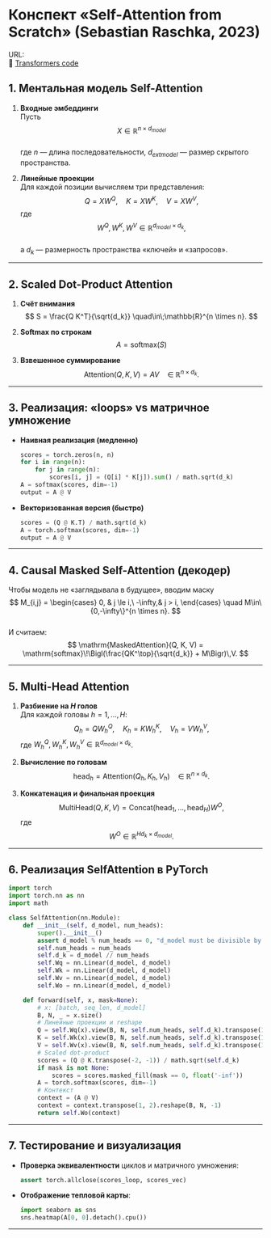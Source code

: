 # Конспект «Self-Attention from Scratch» (Sebastian Raschka, 2023)

URL:  
🔗 [Transformers code](https://sebastianraschka.com/blog/2023/self-attention-from-scratch.html)
## 1. Ментальная модель Self-Attention

1. **Входные эмбеддинги**  
   Пусть  
   $$
   X \in \mathbb{R}^{n 	\times d_{	{model}}}
   $$  
   где $n$ — длина последовательности, $d_{	ext{model}}$ — размер скрытого пространства.

2. **Линейные проекции**  
   Для каждой позиции вычисляем три представления:
   $$
   Q = X W^Q,\quad
   K = X W^K,\quad
   V = X W^V,
   $$
   где  
   $$
   W^Q, W^K, W^V \in \mathbb{R}^{d_{	{model}} 	\times d_k},
   $$  
   а $d_k$ — размерность пространства «ключей» и «запросов».  

---

## 2. Scaled Dot-Product Attention

1. **Счёт внимания**  
   $$
   S = \frac{Q K^T}{\sqrt{d_k}}
   \quad\in\;\mathbb{R}^{n \times n}.
   $$

2. **Softmax по строкам**  
   $$
   A = \mathrm{softmax}(S)
   $$

3. **Взвешенное суммирование**  
   $$
   \mathrm{Attention}(Q, K, V) = A V
   \quad\in\;\mathbb{R}^{n \times d_k}.
   $$

---

## 3. Реализация: «loops» vs матричное умножение

- **Наивная реализация (медленно)**  
  ```python
  scores = torch.zeros(n, n)
  for i in range(n):
      for j in range(n):
          scores[i, j] = (Q[i] * K[j]).sum() / math.sqrt(d_k)
  A = softmax(scores, dim=-1)
  output = A @ V
  ```
- **Векторизованная версия (быстро)**  
  ```python
  scores = (Q @ K.T) / math.sqrt(d_k)
  A = torch.softmax(scores, dim=-1)
  output = A @ V
  ```

---

## 4. Causal Masked Self-Attention (декодер)

Чтобы модель не «заглядывала в будущее», вводим маску  
$$
M_{i,j} =
\begin{cases}
  0,      & j \le i,\
  -\infty,& j > i,
\end{cases}
\quad M\in\{0,-\infty\}^{n	\times n}.
$$  
И считаем:
$$
\mathrm{MaskedAttention}(Q, K, V)
= \mathrm{softmax}\!\Bigl(\frac{QK^\top}{\sqrt{d_k}} + M\Bigr)\,V.
$$

---

## 5. Multi-Head Attention

1. **Разбиение на $H$ голов**  
   Для каждой головы $h = 1,\dots,H$:
   $$
   Q_h = Q W_h^Q,\quad
   K_h = K W_h^K,\quad
   V_h = V W_h^V,
   $$
   где $W_h^Q, W_h^K, W_h^V \in \mathbb{R}^{d_{	{model}} \times d_k}$.

2. **Вычисление по головам**  
   $$
   \mathrm{head}_h = \mathrm{Attention}(Q_h, K_h, V_h)
   \quad\in\;\mathbb{R}^{n 	\times d_k}.
   $$

3. **Конкатенация и финальная проекция**  
   $$
   \mathrm{MultiHead}(Q, K, V)
   = \mathrm{Concat}(\mathrm{head}_1, \dots, \mathrm{head}_H) W^O,
   $$
   где  
   $$
   W^O \in \mathbb{R}^{H d_k 	\times d_{	{model}}}.
   $$

---

## 6. Реализация SelfAttention в PyTorch

```python
import torch
import torch.nn as nn
import math

class SelfAttention(nn.Module):
    def __init__(self, d_model, num_heads):
        super().__init__()
        assert d_model % num_heads == 0, "d_model must be divisible by num_heads"
        self.num_heads = num_heads
        self.d_k = d_model // num_heads
        self.Wq = nn.Linear(d_model, d_model)
        self.Wk = nn.Linear(d_model, d_model)
        self.Wv = nn.Linear(d_model, d_model)
        self.Wo = nn.Linear(d_model, d_model)

    def forward(self, x, mask=None):
        # x: [batch, seq_len, d_model]
        B, N, _ = x.size()
        # Линейные проекции и reshape
        Q = self.Wq(x).view(B, N, self.num_heads, self.d_k).transpose(1, 2)
        K = self.Wk(x).view(B, N, self.num_heads, self.d_k).transpose(1, 2)
        V = self.Wv(x).view(B, N, self.num_heads, self.d_k).transpose(1, 2)
        # Scaled dot-product
        scores = (Q @ K.transpose(-2, -1)) / math.sqrt(self.d_k)
        if mask is not None:
            scores = scores.masked_fill(mask == 0, float('-inf'))
        A = torch.softmax(scores, dim=-1)
        # Контекст
        context = (A @ V)
        context = context.transpose(1, 2).reshape(B, N, -1)
        return self.Wo(context)
```

---

## 7. Тестирование и визуализация

- **Проверка эквивалентности** циклов и матричного умножения:

  ```python
  assert torch.allclose(scores_loop, scores_vec)
  ```

- **Отображение тепловой карты**:

  ```python
  import seaborn as sns
  sns.heatmap(A[0, 0].detach().cpu())
  ```

---